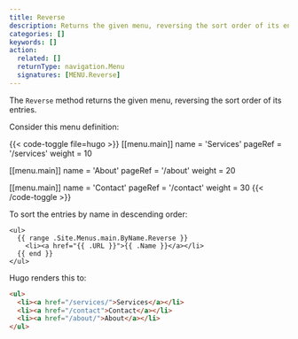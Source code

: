 ```yaml
---
title: Reverse
description: Returns the given menu, reversing the sort order of its entries.
categories: []
keywords: []
action:
  related: []
  returnType: navigation.Menu
  signatures: [MENU.Reverse]
---
```


The `Reverse` method returns the given menu, reversing the sort order of its entries.

Consider this menu definition:

{{< code-toggle file=hugo >}}
[[menu.main]]
name = 'Services'
pageRef = '/services'
weight = 10

[[menu.main]]
name = 'About'
pageRef = '/about'
weight = 20

[[menu.main]]
name = 'Contact'
pageRef = '/contact'
weight = 30
{{< /code-toggle >}}

To sort the entries by name in descending order:

```go-html-template
<ul>
  {{ range .Site.Menus.main.ByName.Reverse }}
    <li><a href="{{ .URL }}">{{ .Name }}</a></li>
  {{ end }}
</ul>
```

Hugo renders this to:

```html
<ul>
  <li><a href="/services/">Services</a></li>
  <li><a href="/contact">Contact</a></li>
  <li><a href="/about/">About</a></li>
</ul>
```
